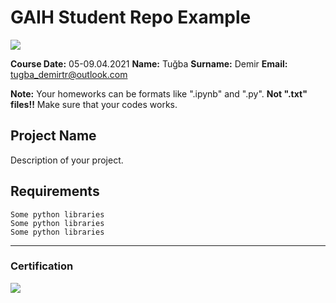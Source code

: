 # GAIH Student Repo Example
![](img/newlogo.png)

**Course Date:** 05-09.04.2021
**Name:** Tuğba
**Surname:** Demir
**Email:** tugba_demirtr@outlook.com

**Note:** Your homeworks can be formats like ".ipynb" and ".py". **Not ".txt" files!!** Make sure that your codes works.  

## Project Name
Description of your project.

## Requirements
```
Some python libraries
Some python libraries
Some python libraries
```
---

### Certification
![](img/TopLearnerCertificate.png)

